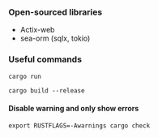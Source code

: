 ### Open-sourced libraries

- Actix-web
- sea-orm (sqlx, tokio)

### Useful commands

```
cargo run
```

```
cargo build --release
```

####  Disable warning and only show errors

```
export RUSTFLAGS=-Awarnings cargo check
```
